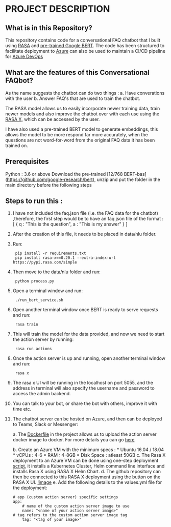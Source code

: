 # PROJECT DESCRIPTION

## What is in this Repository?
This repository contains code for a conversational FAQ chatbot that I built using [RASA](https://rasa.com ) and [pre-trained Google BERT](https://arxiv.org/abs/1810.04805). The code has been structured to facilitate deployment to [Azure](https://azure.microsoft.com/en-ca/) can also be used to maintain a CI/CD pipeline for [Azure DevOps](https://azure.microsoft.com/en-ca/services/devops/)

## What are the features of this Conversational FAQbot?
As the name suggests the chatbot can do two things :
	a. Have converations with the user
	b. Answer FAQ's that are used to train the chatbot.
	
The RASA model allows us to easily incorporate newer training data, train newer models and also improve the chatbot over with each use using the [RASA X](https://rasa.com/docs/rasa-x/ ), which can be accessed by the user.

I have also used a pre-trained BERT model to generate embeddings, this allows the model to be more respond far more accurately, when the questions are not word-for-word from the original FAQ data it has been trained on.

## Prerequisites 
Python : 3.6 or above
Download the pre-trained [12/768 BERT-bas] (https://github.com/google-research/bert),  unzip and put the folder in the main directory before the following steps
		

## Steps to run this :
1. I have not included the faq.json file (i.e. the FAQ data for the chatbot) ,therefore, the first step would be to have an faq.json file of the format :
	[
		{
			q : "This is the question",
			a : "This is my answer"
		}
	]
	
2. After the creation of this file, it needs to be placed in data/nlu folder.

3. Run:

		pip install -r requirements.txt
		pip install rasa-x==0.20.1 --extra-index-url https://pypi.rasa.com/simple

4. Then move to the data/nlu folder and run:

		python process.py

5. Open a terminal window and run:

		./run_bert_service.sh

6. Open another terminal window once BERT is ready to serve requests and run:

		rasa train

7. This will train the model for the data provided, and now we need to start the action server by running:

		rasa run actions
			
8. Once the action server is up and running, open another terminal window and run:

		rasa x

9. The rasa x UI will be running in the localhost on port 5055, and the address in terminal will also specify the username and password to access the admin backend.

10. You can talk to your bot, or share the bot with others, improve it with time etc.

11. The chatbot server can be hosted on Azure, and then can be deployed to Teams, Slack or Messenger:

	a. The [Dockerfile](https://www.docker.com) in the project allows us to upload the action server docker image to docker. For more details you can go [here](https://rasa.com/docs/rasa/user-guide/how-to-deploy/#building-an-action-server-image)

	b. Create an Azure VM with the minimum specs : 
		* Ubuntu 16.04 / 18.04
		* vCPUs : 4-6
		* RAM : 4-8GB
		* Disk Space : atleast 50GB
	c. The Rasa X deployment to an Azure VM can be done using one-step deployment [script](https://rasa.com/docs/rasa-x/installation-and-setup/install/quick-install-script/), it installs a Kubernetes Cluster, Helm command line interface and installs Rasa X using RASA X Helm Chart.
	d. The github repository can then be connected to this RASA X deployment using the button on the RASA X UI.
		[!image](https://rasa.com/docs/rasa-x/_images/integrated-version-control-not-connected.png)
	e. Add the following details to the values.yml file for the deployment:
		
		# app (custom action server) specific settings
		app:
    		# name of the custom action server image to use
    		name: "<name of your action server image>"
   		# tag refers to the custom action server image tag
    		tag: "<tag of your image>"
